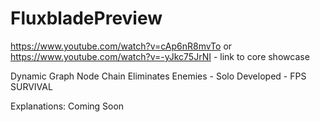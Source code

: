 # FluxbladePreview
https://www.youtube.com/watch?v=cAp6nR8mvTo or https://www.youtube.com/watch?v=-yJkc75JrNI - link to core showcase

Dynamic Graph Node Chain Eliminates Enemies - Solo Developed - FPS SURVIVAL

Explanations: Coming Soon
